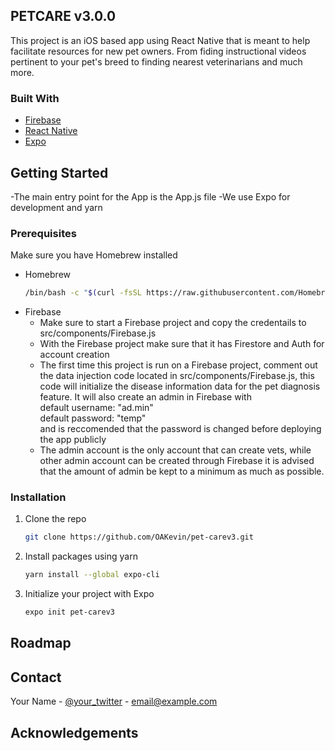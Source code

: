 ## PETCARE v3.0.0

This project is an iOS based app using React Native that is meant to help facilitate resources for new pet owners. From fiding instructional videos pertinent to your pet's breed to finding nearest veterinarians and much more.

### Built With
* [Firebase](https://firebase.google.com/)
* [React Native](https://reactnative.dev/)
* [Expo](https://laravel.com)


<!-- GETTING STARTED -->
## Getting Started
-The main entry point for the App is the App.js file
-We use Expo for development and yarn

### Prerequisites

Make sure you have Homebrew installed
* Homebrew
  ```sh
  /bin/bash -c "$(curl -fsSL https://raw.githubusercontent.com/Homebrew/install/HEAD/install.sh)
  ``` 
* Firebase
    - Make sure to start a Firebase project and copy the credentails to src/components/Firebase.js
    - With the Firebase project make sure that it has Firestore and Auth for account creation 
    - The first time this project is run on a Firebase project, comment out the data injection code
    located in src/components/Firebase.js, this code will initialize the disease information data for
    the pet diagnosis feature. It will also create an admin in Firebase with <br />
    default username: "ad.min" <br />
    default password: "temp" <br />
    and is reccomended that the password is changed before deploying the app publicly
    - The admin account is the only account that can create vets, while other admin account can be created
    through Firebase it is advised that the amount of admin be kept to a minimum as much as possible. 

### Installation

1. Clone the repo
   ```sh
   git clone https://github.com/OAKevin/pet-carev3.git
   ```
2. Install packages using yarn
   ```sh
   yarn install --global expo-cli
   ```
3. Initialize your project with Expo
   ```sh
   expo init pet-carev3
   ```

<!-- ROADMAP -->
## Roadmap

<Whatever we have planned to do on this iteration of the app and what we want the next team to complete>

<!-- CONTACT -->
## Contact

Your Name - [@your_twitter](https://twitter.com/your_username) - email@example.com

<!-- ACKNOWLEDGEMENTS -->
## Acknowledgements
<We need to add Project Owner and team info>
